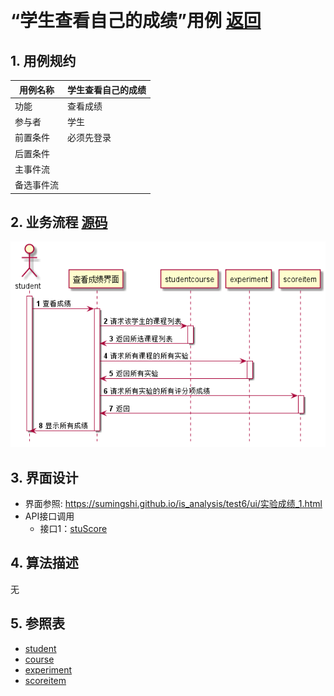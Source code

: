 ﻿﻿<!-- markdownlint-disable MD033-->
<!-- 禁止MD033类型的警告 https://www.npmjs.com/package/markdownlint -->

# “学生查看自己的成绩”用例 [返回](../README.md)
## 1. 用例规约

|用例名称|学生查看自己的成绩|
|-------|:-------------|
|功能|查看成绩|
|参与者|学生|
|前置条件|必须先登录|
|后置条件| |
|主事件流| |
|备选事件流| |

## 2. 业务流程 [源码](../src/学生查看成绩.puml)
![学生查看成绩](../picture/学生查看成绩.png)

## 3. 界面设计
- 界面参照: https://sumingshi.github.io/is_analysis/test6/ui/实验成绩_1.html
- API接口调用
    - 接口1：[stuScore](../接口/stuScore.md)

## 4. 算法描述
无

## 5. 参照表
- [student](../数据库设计.md/#student)
- [course](../数据库设计.md/#course)
- [experiment](../数据库设计.md/#experiment)
- [scoreitem](../数据库设计.md/#scoreitem)
